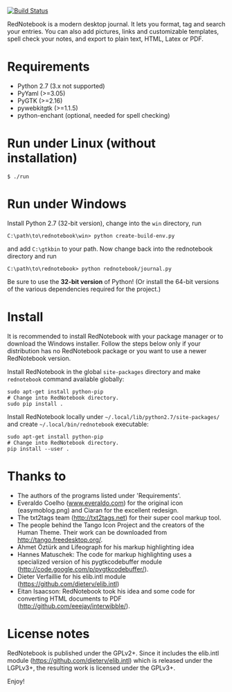 [![Build Status](https://travis-ci.org/jendrikseipp/rednotebook.svg?branch=master)](https://travis-ci.org/jendrikseipp/rednotebook)

RedNotebook is a modern desktop journal. It lets you format, tag and
search your entries. You can also add pictures, links and customizable
templates, spell check your notes, and export to plain text, HTML,
Latex or PDF.

# Requirements
  - Python 2.7 (3.x not supported)
  - PyYaml (>=3.05)
  - PyGTK (>=2.16)
  - pywebkitgtk (>=1.1.5)
  - python-enchant (optional, needed for spell checking)

# Run under Linux (without installation)

    $ ./run

# Run under Windows

Install Python 2.7 (32-bit version), change into the `win` directory,
run

    C:\path\to\rednotebook\win> python create-build-env.py

and add `C:\gtkbin` to your path. Now change back into the rednotebook
directory and run

    C:\path\to\rednotebook> python rednotebook/journal.py

Be sure to use the **32-bit version** of Python! (Or install the 64-bit
versions of the various dependencies required for the project.)


# Install

It is recommended to install RedNotebook with your package manager or
to download the Windows installer. Follow the steps below only if your
distribution has no RedNotebook package or you want to use a newer
RedNotebook version.

Install RedNotebook in the global `site-packages` directory and make
`rednotebook` command available globally:

    sudo apt-get install python-pip
    # Change into RedNotebook directory.
    sudo pip install .

Install RedNotebook locally under
`~/.local/lib/python2.7/site-packages/` and create
`~/.local/bin/rednotebook` executable:

    sudo apt-get install python-pip
    # Change into RedNotebook directory.
    pip install --user .


# Thanks to

- The authors of the programs listed under 'Requirements'.
- Everaldo Coelho (www.everaldo.com) for the original icon
  (easymoblog.png) and Ciaran for the excellent redesign.
- The txt2tags team (http://txt2tags.net) for their super cool markup tool.
- The people behind the Tango Icon Project and the creators of the Human
  Theme. Their work can be downloaded from http://tango.freedesktop.org/.
- Ahmet Öztürk and Lifeograph for his markup highlighting idea
- Hannes Matuschek: The code for markup highlighting uses a specialized
  version of his pygtkcodebuffer module
  (http://code.google.com/p/pygtkcodebuffer/).
- Dieter Verfaillie for his elib.intl module
  (https://github.com/dieterv/elib.intl)
- Eitan Isaacson: RedNotebook took his idea and some code for converting
  HTML documents to PDF (http://github.com/eeejay/interwibble/).


# License notes

RedNotebook is published under the GPLv2+. Since it includes the
elib.intl module (https://github.com/dieterv/elib.intl) which is
released under the LGPLv3+, the resulting work is licensed under the
GPLv3+.


Enjoy!
